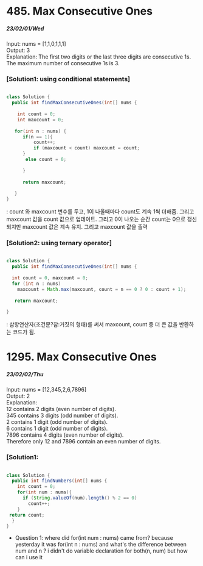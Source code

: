 
# 485. Max Consecutive Ones 
##### 23/02/01/Wed

Input: nums = [1,1,0,1,1,1]  
Output: 3  
Explanation: The first two digits or the last three digits are consecutive 1s. The maximum number of consecutive 1s is 3.

### [Solution1: using conditional statements]

```java

class Solution {
  public int findMaxConsecutiveOnes(int[] nums {
  
    int count = 0;
    int maxcount = 0;
   
   for(int n : nums) {
      if(n == 1){
          count++;
          if (maxcount < count) maxcount = count;
      }
       else count = 0;       
      
      }
      
      return maxcount;
      
   }
}
```

: count 와 maxcount 변수를 두고, 1이 나올때마다 count도 계속 1씩 더해줌. 그리고 maxcount 값을 count 값으로 업데이트. 그리고 0이 나오는 순간 count는 0으로 갱신되지만 maxcount 값은 계속 유지. 그리고 maxcount 값을 출력


### [Solution2: using ternary operator]

```java

class Solution {
  public int findMaxConsecutiveOnes(int[] nums {
  
  int count = 0, maxcount = 0;
  for (int n : nums)
    maxcount = Math.max(maxcount, count = n == 0 ? 0 : count + 1);
    
   return maxcount;
   
}
```

: 삼항연산자(조건문?참:거짓의 형태)를 써서 maxcount, count 중 더 큰 값을 반환하는 코드가 됨. 




# 1295. Max Consecutive Ones 
##### 23/02/02/Thu

Input: nums = [12,345,2,6,7896]  
Output: 2  
Explanation:   
12 contains 2 digits (even number of digits).  
345 contains 3 digits (odd number of digits).  
2 contains 1 digit (odd number of digits).  
6 contains 1 digit (odd number of digits).  
7896 contains 4 digits (even number of digits).  
Therefore only 12 and 7896 contain an even number of digits.  


### [Solution1:

```java

class Solution {
  public int findNumbers(int[] nums {
    int count = 0;
    for(int num : nums){
      if (String.valueOf(num).length() % 2 == 0)
        count++;
    }
 return count; 
  }
}
```

- Question 1: where did for(int num : nums) came from? because yesterday it was for(int n : nums) and what's the difference between num and n ? i didn't do variable declaration for both(n, num) but how can i use it 
